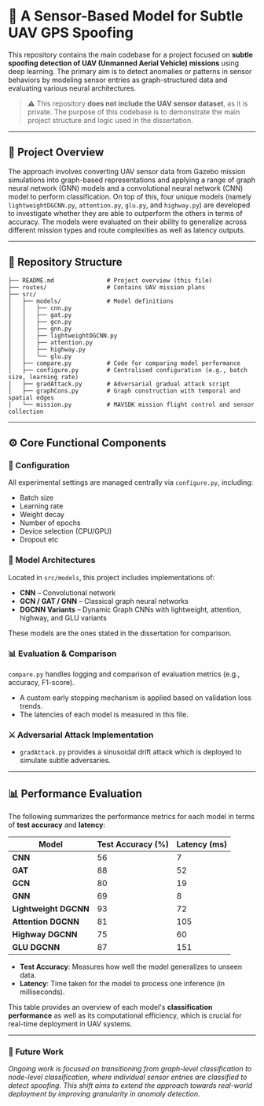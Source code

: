 # 🚁 A Sensor-Based Model for Subtle UAV GPS Spoofing 

This repository contains the main codebase for a project focused on **subtle spoofing detection of UAV (Unmanned Aerial Vehicle) missions** using deep learning. The primary aim is to detect anomalies or patterns in sensor behaviors by modeling sensor entries as graph-structured data and evaluating various neural architectures.

> ⚠️ This repository **does not include the UAV sensor dataset**, as it is private. The purpose of this codebase is to demonstrate the main project structure and logic used in the dissertation.

---

## 🧠 Project Overview

The approach involves converting UAV sensor data from Gazebo mission simulations into graph-based representations and applying a range of graph neural network (GNN) models and a convolutional neural network (CNN) model to perform classification. On top of this, four unique models (namely `lightweightDGCNN.py`, `attention.py`, `glu.py`, and `highway.py`) are developed to investigate whether they are able to outperform the others in terms of accuracy. The models were evaluated on their ability to generalize across different mission types and route complexities as well as latency outputs.

---

## 📂 Repository Structure
```
├── README.md               # Project overview (this file)
├── routes/                 # Contains UAV mission plans
├── src/ 
│   ├── models/             # Model definitions
│   │   ├── cnn.py
│   │   ├── gat.py
│   │   ├── gcn.py
│   │   ├── gnn.py
│   │   ├── lightweightDGCNN.py
│   │   ├── attention.py
│   │   ├── highway.py
│   │   └── glu.py
│   ├── compare.py          # Code for comparing model performance
│   ├── configure.py        # Centralised configuration (e.g., batch size, learning rate)
│   ├── gradAttack.py       # Adversarial gradual attack script
│   ├── graphCons.py        # Graph construction with temporal and spatial edges
│   └── mission.py          # MAVSDK mission flight control and sensor collection
```
---

## ⚙️ Core Functional Components

### 🔧 Configuration
All experimental settings are managed centrally via `configure.py`, including:
- Batch size  
- Learning rate  
- Weight decay  
- Number of epochs  
- Device selection (CPU/GPU)
- Dropout etc

### 🧠 Model Architectures
Located in `src/models`, this project includes implementations of:

- **CNN** – Convolutional network  
- **GCN / GAT / GNN** – Classical graph neural networks  
- **DGCNN Variants** – Dynamic Graph CNNs with lightweight, attention, highway, and GLU variants  

These models are the ones stated in the dissertation for comparison.

### 📊 Evaluation & Comparison
`compare.py` handles logging and comparison of evaluation metrics (e.g., accuracy, F1-score).
- A custom early stopping mechanism is applied based on validation loss trends.
- The latencies of each model is measured in this file.

### ⚔️ Adversarial Attack Implementation
- `gradAttack.py` provides a sinusoidal drift attack which is deployed to simulate subtle adversaries.

---

## 📊 Performance Evaluation

The following summarizes the performance metrics for each model in terms of **test accuracy** and **latency**:

| Model                | Test Accuracy (%) | Latency (ms) |
|----------------------|-------------------|--------------|
| **CNN**              | 56                | 7            |
| **GAT**              | 88                | 52           |
| **GCN**              | 80                | 19           |
| **GNN**              | 69                | 8            |
| **Lightweight DGCNN**| 93                | 72           |
| **Attention DGCNN**  | 81                | 105          |
| **Highway DGCNN**    | 75                | 60           |
| **GLU DGCNN**        | 87                | 151          |

- **Test Accuracy**: Measures how well the model generalizes to unseen data.
- **Latency**: Time taken for the model to process one inference (in milliseconds).

This table provides an overview of each model's **classification performance** as well as its computational efficiency, which is crucial for real-time deployment in UAV systems.

---

### 🚀 Future Work
*Ongoing work is focused on transitioning from graph-level classification to node-level classification, where individual sensor entries are classified to detect spoofing. This shift aims to extend the approach towards real-world deployment by improving granularity in anomaly detection.*
